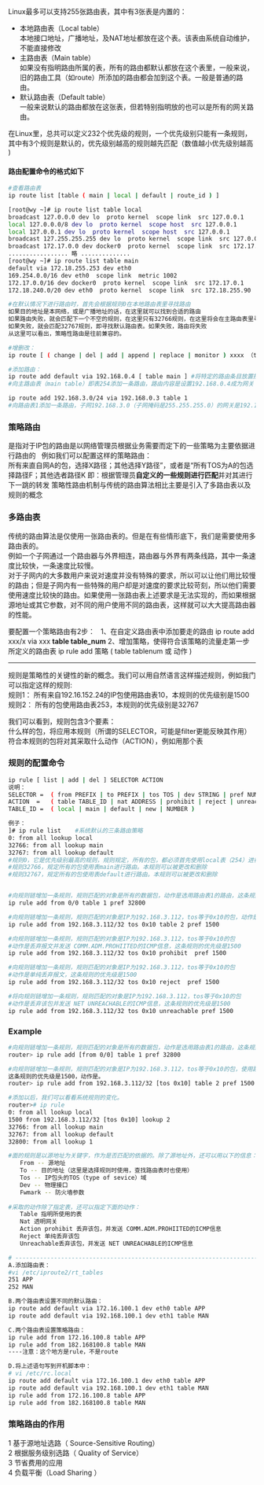 Linux最多可以支持255张路由表，其中有3张表是内置的：  
* 本地路由表（Local table）  
本地接口地址，广播地址，及NAT地址都放在这个表。该表由系统自动维护，不能直接修改
* 主路由表（Main table）  
如果没有指明路由所属的表，所有的路由都默认都放在这个表里，一般来说，旧的路由工具（如route）所添加的路由都会加到这个表。一般是普通的路由。
* 默认路由表（Default table）  
一般来说默认的路由都放在这张表，但若特别指明放的也可以是所有的网关路由。
  
在Linux里，总共可以定义232个优先级的规则，一个优先级别只能有一条规则，其中有3个规则是默认的，优先级别越高的规则越先匹配（数值越小优先级别越高 )  

#### 路由配置命令的格式如下
```bash
#查看路由表
ip route list [table ( main | local | default | route_id ) ]  

[root@wy ~]# ip route list table local
broadcast 127.0.0.0 dev lo  proto kernel  scope link  src 127.0.0.1 
local 127.0.0.0/8 dev lo  proto kernel  scope host  src 127.0.0.1 
local 127.0.0.1 dev lo  proto kernel  scope host  src 127.0.0.1 
broadcast 127.255.255.255 dev lo  proto kernel  scope link  src 127.0.0.1 
broadcast 172.17.0.0 dev docker0  proto kernel  scope link  src 172.17.0.1 
................. 略 ..............
[root@wy ~]# ip route list table main
default via 172.18.255.253 dev eth0 
169.254.0.0/16 dev eth0  scope link  metric 1002 
172.17.0.0/16 dev docker0  proto kernel  scope link  src 172.17.0.1 
172.18.240.0/20 dev eth0  proto kernel  scope link  src 172.18.255.90 

#在默认情况下进行路由时，首先会根据规则0在本地路由表里寻找路由
如果目的地址是本网络，或是广播地址的话，在这里就可以找到合适的路由
如果路由失败，就会匹配下一个不空的规则，在这里只有32766规则，在这里将会在主路由表里寻找路由
如果失败，就会匹配32767规则，即寻找默认路由表。如果失败，路由将失败
从这里可以看出，策略性路由是往前兼容的。

#增删改：
ip route [ ( change | del | add | append | replace | monitor ) xxxx （table  main | local | default | route_id ]

#添加路由：
ip route add default via 192.168.0.4 [ table main ] #将特定的路由条目放置指定的路由表中
#向主路由表（main table）即表254添加一条路由，路由内容是设置192.168.0.4成为网关

ip route add 192.168.3.0/24 via 192.168.0.3 table 1 
#向路由表1添加一条路由，子网192.168.3.0（子网掩码是255.255.255.0）的网关是192.168.0.3
```

### 策略路由
是指对于IP包的路由是以网络管理员根据业务需要而定下的一些策略为主要依据进行路由的  
例如我们可以配置这样的策略路由：  
所有来直自网A的包，选择X路径；其他选择Y路径”，或者是“所有TOS为A的包选择路径F；其他选者路径K
即：根据管理员**自定义的一些规则进行匹配**并对其进行下一跳的转发
策略性路由机制与传统的路由算法相比主要是引入了多路由表以及规则的概念 

### 多路由表
传统的路由算法是仅使用一张路由表的。但是在有些情形底下，我们是需要使用多路由表的。  
例如一个子网通过一个路由器与外界相连，路由器与外界有两条线路，其中一条速度比较快，一条速度比较慢。  
对于子网内的大多数用户来说对速度并没有特殊的要求，所以可以让他们用比较慢的路由；但是子网内有一些特殊的用户却是对速度的要求比较苛刻，所以他们需要使用速度比较快的路由。如果使用一张路由表上述要求是无法实现的，而如果根据源地址或其它参数，对不同的用户使用不同的路由表，这样就可以大大提高路由器的性能。

要配置一个策略路由有2步：  
 1、在自定义路由表中添加要走的路由  ip route add xxx/x via xxx **table table_num**
 2、增加策略，使得符合该策略的流量走第一步所定义的路由表 ip rule add 策略 ( table tablenum 或 动作 )
 
 ---
规则是策略性的关键性的新的概念。我们可以用自然语言这样描述规则，例如我门可以指定这样的规则:  
规则1： 所有来自192.16.152.24的IP包使用路由表10，本规则的优先级别是1500  
规则2： 所有的包使用路由表253，本规则的优先级别是32767  

我们可以看到，规则包含3个要素：  
什么样的包，将应用本规则（所谓的SELECTOR，可能是filter更能反映其作用）  
符合本规则的包将对其采取什么动作（ACTION），例如用那个表  
 
### 规则的配置命令
```bash
ip rule [ list | add | del ] SELECTOR ACTION
说明：
SELECTOR =  ( from PREFIX | to PREFIX | tos TOS | dev STRING | pref NUMBER )
ACTION  =   ( table TABLE_ID | nat ADDRESS | prohibit | reject | unreachable | flowid CLASSID )
TABLE_ID =  ( local | main | default | new | NUMBER )

例子：
]# ip rule list    #系统默认的三条路由策略
0: from all lookup local
32766: from all lookup main
32767: from all lookup default 
#规则0，它是优先级别最高的规则，规则规定，所有的包，都必须首先使用local表（254）进行路由。本规则不能被更改和删除。
#规则32766，规定所有的包使用表main进行路由。本规则可以被更改和删除
#规则32767，规定所有的包使用表default进行路由。本规则可以被更改和删除


#向规则链增加一条规则，规则匹配的对象是所有的数据包，动作是选用路由表1的路由，这条规则的优先级是32800
ip rule add from 0/0 table 1 pref 32800

#向规则链增加一条规则，规则匹配的对象是IP为192.168.3.112，tos等于0x10的包，动作是使用路由表2，规则优先级1500
ip rule add from 192.168.3.112/32 tos 0x10 table 2 pref 1500

#向规则链增加一条规则，规则匹配的对象是IP为192.168.3.112，tos等于0x10的包
#动作是丢弃报文并发送 COMM.ADM.PROHIITED的ICMP信息，这条规则的优先级是1500
ip rule add from 192.168.3.112/32 tos 0x10 prohibit  pref 1500

#向规则链增加一条规则，规则匹配的对象是IP为192.168.3.112，tos等于0x10的包
#动作是单纯丢弃报文，这条规则的优先级是1500
ip rule add from 192.168.3.112/32 tos 0x10 reject  pref 1500

#将向规则链增加一条规则，规则匹配的对象是IP为192.168.3.112，tos等于0x10的包
#动作是丢弃该包并发送 NET UNREACHABLE的ICMP信息，这条规则的优先级是1500
ip rule add from 192.168.3.112/32 tos 0x10 unreachable pref 1500
```
### Example
```bash
#向规则链增加一条规则，规则匹配的对象是所有的数据包，动作是选用路由表1的路由，这条规则的优先级是32800
router> ip rule add [from 0/0] table 1 pref 32800

#向规则链增加一条规则，规则匹配的对象是IP为192.168.3.112，tos等于0x10的包，使用路由表2
这条规则的优先级是1500，动作是。
router> ip rule add from 192.168.3.112/32 [tos 0x10] table 2 pref 1500 prohibit

#添加以后，我们可以看看系统规则的变化。
router># ip rule
0: from all lookup local
1500 from 192.168.3.112/32 [tos 0x10] lookup 2
32766: from all lookup main
32767: from all lookup default
32800: from all lookup 1

#面的规则是以源地址为关键字，作为是否匹配的依据的。除了源地址外，还可以用以下的信息：
　　From -- 源地址
　　To -- 目的地址（这里是选择规则时使用，查找路由表时也使用）
　　Tos -- IP包头的TOS（type of sevice）域
　　Dev -- 物理接口
　　Fwmark -- 防火墙参数
  
#采取的动作除了指定表，还可以指定下面的动作：
　　Table 指明所使用的表
　　Nat 透明网关
　　Action prohibit 丢弃该包，并发送 COMM.ADM.PROHIITED的ICMP信息
　　Reject 单纯丢弃该包
　　Unreachable丢弃该包，并发送 NET UNREACHABLE的ICMP信息

# --------------------------------------------------------------------------------
A.添加路由表：
#vi /etc/iproute2/rt_tables
251 APP
252 MAN

B.两个路由表设置不同的默认路由：
ip route add default via 172.16.100.1 dev eth0 table APP
ip route add default via 192.168.100.1 dev eth1 table MAN

C.两个路由表设置策略路由：
ip rule add from 172.16.100.8 table APP
ip rule add from 182.168100.8 table MAN
----注意：这个地方是rule，不是route

D.将上述语句写到开机脚本中：
# vi /etc/rc.local
ip route add default via 172.16.100.1 dev eth0 table APP
ip route add default via 192.168.100.1 dev eth1 table MAN
ip rule add from 172.16.100.8 table APP
ip rule add from 182.168100.8 table MAN
```
### 策略路由的作用
1 基于源地址选路（ Source-Sensitive Routing）  
2 根据服务级别选路（ Quality of Service）  
3 节省费用的应用  
4 负载平衡（Load Sharing  ）
